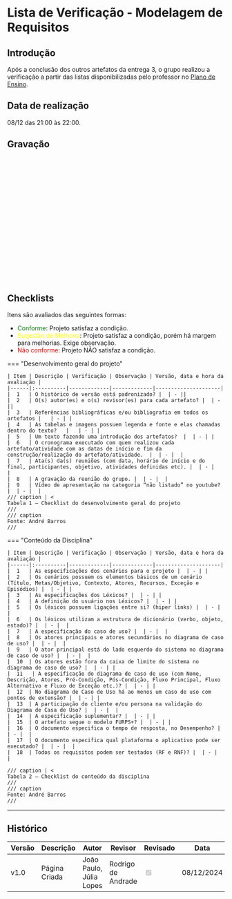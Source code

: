 # Lista de Verificação - Modelagem de Requisitos

## Introdução

Após a conclusão dos outros artefatos da entrega 3, o grupo realizou a verificação a partir das listas disponibilizadas pelo professor no [Plano de Ensino](https://aprender3.unb.br/pluginfile.php/2972367/mod_resource/content/52/Plano_de_Ensino%20RE%20022024%20Turma%2002%20v1.pdf).

## Data de realização

08/12 das 21:00 às 22:00.

## Gravação

<iframe width="500" height="285" src="" title="" frameborder="0" allow="accelerometer; autoplay; clipboard-write; encrypted-media; gyroscope; picture-in-picture; web-share" referrerpolicy="strict-origin-when-cross-origin" allowfullscreen></iframe>


## Checklists

Itens são avaliados das seguintes formas:

* <span style="color:green">Conforme</span>: Projeto satisfaz a condição.
* <span style="color:yellow">Sugestão de Melhoria</span>: Projeto satisfaz a condição, porém há margem para melhorias. Exige observação.
* <span style="color:red">Não conforme</span>: Projeto NÃO satisfaz a condição.

=== "Desenvolvimento geral do projeto"

    | Item | Descrição | Verificação | Observação | Versão, data e hora da avaliação |
    |------|:----------|-------------|-------------|---------------------|
    |  1   | O histórico de versão está padronizado? |  | - ||
    |  2   | O(s) autor(es) e o(s) revisor(es) para cada artefato? |  | - ||
    |  3   | Referências bibliográficas e/ou bibliografia em todos os artefatos |   | - | |
    |  4   | As tabelas e imagens possuem legenda e fonte e elas chamadas dentro do texto?   |   | - | |
    |  5   | Um texto fazendo uma introdução dos artefatos?  |  | - | |
    |  6   | O cronograma executado com quem realizou cada artefato/atividade com as datas de início e fim da construção/realização do artefato/atividade.  |  | - |  |
    |  7   | Ata(s) da(s) reuniões (com data, horário de início e do final, participantes, objetivo, atividades definidas etc). |  | - |   |
    |  8   | A gravação da reunião do grupo. |  | - |  |
    |  9   | Vídeo de apresentação na categoria “não listado” no youtube? |  | - |  |
    /// caption | <
    Tabela 1 — Checklist do desenvolvimento geral do projeto
    ///
    /// caption
    Fonte: André Barros
    ///

=== "Conteúdo da Disciplina"

    | Item | Descrição | Verificação | Observação | Versão, data e hora da avaliação |
    |------|:----------|-------------|-------------|---------------------|
    |  1   | As especificações dos cenários para o projeto |  | - | |
    |  2   | Os cenários possuem os elementos básicos de um cenário (Título, Metas/Objetivo, Contexto, Atores, Recursos, Exceção e Episódios) |  | - | |
    |  3   | As especificações dos Léxicos? |  | - | |
    |  4   | A definição do usuário nos Léxicos? |  | - | |
    |  5   | Os léxicos possuem ligações entre si? (hiper links) |  | - | |
    |  6   | Os léxicos utilizam a estrutura de dicionário (verbo, objeto, estado)? |  | - |  |
    |  7   | A especificação do caso de uso? |  | - |  |
    |  8   | Os atores principais e atores secundários no diagrama de caso de uso? |  | - |  |
    |  9   | O ator principal está do lado esquerdo do sistema no diagrama de caso de uso? |  | - |  |
    |  10  | Os atores estão fora da caixa de limite do sistema no diagrama de caso de uso? |  | - | |
    |  11   | A especificação do diagrama de caso de uso (com Nome, Descrição, Atores, Pré-Condição, Pós-Condição, Fluxo Principal, Fluxo Alternativo e Fluxo de Exceção etc.)? |  | - | |
    |  12  | No diagrama de Caso de Uso há ao menos um caso de uso com pontos de extensão? |  | - | |
    |  13  | A participação do cliente e/ou persona na validação do Diagrama de Casa de Uso? |  | - |  |
    |  14  | A especificação suplementar? |  | - | |
    |  15  | O artefato segue o modelo FURPS+? |  | - | |
    |  16  | O documento especifica o tempo de resposta, no Desempenho? |  | - |  |
    |  17  | O documento especifica qual plataforma o aplicativo pode ser executado? |  | - |  |
    |  18  | Todos os requisitos podem ser testados (RF e RNF)? |  | - |  |
    
    /// caption | <
    Tabela 2 — Checklist do conteúdo da disciplina
    ///
    /// caption
    Fonte: André Barros
    ///

---

## Histórico

| Versão | Descrição                  | Autor                           | Revisor                  |                 Revisado          | Data       |
|--------|----------------------------|---------------------------------|--------------------------|-----------------------------------|------------|
| v1.0   | Página Criada              | João Paulo, Júlia Lopes |  Rodrigo de Andrade                        | <input type="checkbox" onclick="return false;" disabled checked/> | 08/12/2024 |